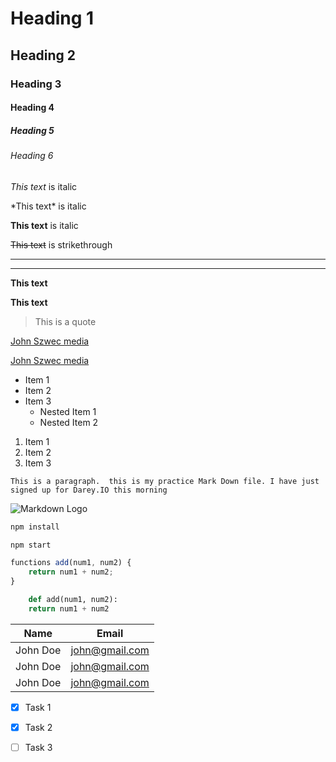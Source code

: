 <!-- Headings -->
# Heading 1
## Heading 2
### Heading 3
#### Heading 4
##### Heading 5
###### Heading 6

<!-- Italics -->
_This text_ is italic

<!-- Italics -->
\*This text\* is italic

<!-- Strong -->
__This text__ is italic

<!-- Strikethrough -->
~~This text~~ is strikethrough

<!-- Horizontal rule -->
---
___

<!-- Strong -->
__This text__

<!-- Strong -->
__This text__

<!-- Blockquote -->
> This is a quote

<!-- Links --> 
[John Szwec media](https://Darey.io)

[John Szwec media](https://Darey.io "john szwec")

<!-- UL -->
* Item 1
* Item 2
* Item 3
    * Nested Item 1
    * Nested Item 2

<!-- OL -->
1. Item 1
1. Item 2
1. Item 3

<!-- Inline Code Block -->
 `This is a paragraph. 
 this is my practice Mark Down file. I have just signed up for Darey.IO this morning`



 <!-- Images -->
 ![Markdown Logo](https://markdown-here.com/img/icon256.png)

<!-- Github Markdown -->

<!-- Code Blocks -->
```bash
npm install

npm start

```

```javascript
functions add(num1, num2) {
    return num1 + num2;
}
```

```python
    def add(num1, num2):
    return num1 + num2
```

<!-- Tables -->
| Name      | Email             |
| --------- | ------------------|
| John Doe  | john@gmail.com    |
| John Doe  | john@gmail.com    |
| John Doe  | john@gmail.com    |

<!--    Task List -->
* [x] Task 1
* [x] Task 2
* [ ] Task 3

